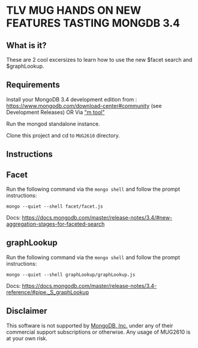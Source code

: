 # TLV MUG HANDS ON NEW FEATURES TASTING MONGDB 3.4

What is it?
------------

These are 2 cool excersizes to learn how to use the new $facet search and $graphLookup.


Requirements 
------------------------------------------

Install your MongoDB 3.4 development edition from : https://www.mongodb.com/download-center#community (see Development Releases)
OR
Via ["m tool"](https://github.com/aheckmann/m)

Run the mongod standalone instance.

Clone this project and cd to `MUG2610` directory.

Instructions
--------------

## Facet
Run the following command via the `mongo shell` and follow the prompt instructions:

`mongo --quiet --shell facet/facet.js` 

Docs: https://docs.mongodb.com/master/release-notes/3.4/#new-aggregation-stages-for-faceted-search

## graphLookup
Run the following command via the `mongo shell` and follow the prompt instructions:

`mongo --quiet --shell graphLookup/graphLookup.js` 

Docs: https://docs.mongodb.com/master/release-notes/3.4-reference/#pipe._S_graphLookup

Disclaimer
----------

This software is not supported by [MongoDB, Inc.](http://www.mongodb.com) under any of their commercial support subscriptions or otherwise. Any usage of MUG2610 is at your own risk.

